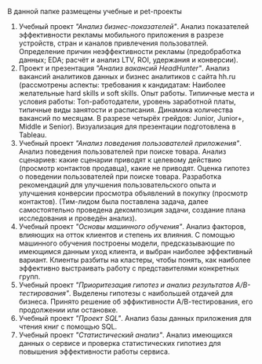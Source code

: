 В данной папке размещены учебные и pet-проекты
1. Учебный проект *"Анализ бизнес-показателей"*. Анализ показателей эффективности рекламы мобильного приложения в разрезе устройств, стран и каналов привлечения пользоватлей. Определение причин неэффективности рекламы (предобработка данных; EDA; расчёт и анализ LTV, ROI, удержания и конверсии).
2. Проект и презентация *"Анализ вакансий HeadHunter"*. Анализ вакансий аналитиков данных и бизнес аналитиков с сайта hh.ru (рассмотрены аспекты: требования к кандидатам: Наиболее желательные hard skills и soft skills. Опыт работы. Типиичные места и условия работы: Топ-работодатели, уровень заработной платы, типичные виды занятости и расписания. Динамика количества вакансий по месяцам. В разрезе четырёх грейдов: Junior, Junior+, Middle и Senior). Визуализация для презентации подготовлена в Tableau. 
3. Учебный проект *"Анализ поведения пользователей приложения"*. Анализ поведения пользователей при поиске товара. Анализ сценариев: какие сценарии приводят к целевому действию (просмотр контактов продавца), какие не приводят. Оценка гипотез о поведении пользователей при поиске товара. Разработка рекомендаций для улучшения пользовательского опыта и улучшения конверсии просмотра объявлений в покупку (просмотр контактов). (Тим-лидом была поставлена задача, далее самостоятельно проведена декомпозиция задачи, создание плана исследования и проведён анализ).
4. Учебный проект *"Основы машинного обучения"*. Анализ факторов, влияющих на отток клиентов и степень их влияния. С помощью машинного обучения построены модели, предсказывающие по имеющимся данным уход клиента, и выбран наиболее эффективный вариант. Клиенты разбиты на кластеры, чтобы понять, как наиболее эффективно выстраивать работу с представителями конкретных групп.
5. Учебный проект *"Приоритезация гипотез и анализ результатов А/В-тестирования"*. Выделены гипотезы с наибольшей отдачей для бизнеса. Принято решение об эффиктивности А/В-тестирования, его продолжении или остановке.
6. Учебный проект *"Проект SQL"*. Анализ базы данных приложения для чтения книг с помощью SQL.
7. Учебный проект *"Статистический анализ"*. Анализ имеющихся данных о сервисе и проверка статистических гипотиез для повышения эффективности работы сервиса.
